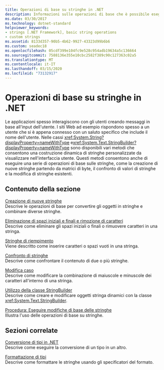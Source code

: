 ```yaml
---
title: Operazioni di base su stringhe in .NET
description: Informazioni sulle operazioni di base che è possibile eseguire sulle stringhe.
ms.date: 03/30/2017
ms.technology: dotnet-standard
helpviewer_keywords:
- strings [.NET Framework], basic string operations
- custom strings
ms.assetid: 8133d357-90b5-4b62-9927-43323d99b6b6
ms.custom: seadec18
ms.openlocfilehash: 05cdf399e104fc9e528c954adb19634a5c136664
ms.sourcegitcommit: 7588136e355e10cbc2582f389c90c127363c02a5
ms.translationtype: MT
ms.contentlocale: it-IT
ms.lasthandoff: 03/15/2020
ms.locfileid: "73132917"
---
```

# <a name="basic-string-operations-in-net"></a>Operazioni di base su stringhe in .NET
Le applicazioni spesso interagiscono con gli utenti creando messaggi in base all'input dell'utente. I siti Web ad esempio rispondono spesso a un utente che si è appena connesso con un saluto specifico che include il nome dell'utente. Nelle cassi <xref:System.String?displayProperty=nameWithType> e<xref:System.Text.StringBuilder?displayProperty=nameWithType> sono disponibili vari metodi che consentono una costruzione dinamica di stringhe personalizzate da visualizzare nell'interfaccia utente. Questi metodi consentono anche di eseguire una serie di operazioni di base sulle stringhe, come la creazione di nuove stringhe partendo da matrici di byte, il confronto di valori di stringhe e la modifica di stringhe esistenti.  
  
## <a name="in-this-section"></a>Contenuto della sezione  
 [Creazione di nuove stringhe](../../../docs/standard/base-types/creating-new.md)  
 Descrive le operazioni di base per convertire gli oggetti in stringhe e combinare diverse stringhe.  
  
 [Eliminazione di spazi iniziali e finali e rimozione di caratteri](../../../docs/standard/base-types/trimming.md)  
 Descrive come eliminare gli spazi iniziali o finali o rimuovere caratteri in una stringa.  
  
 [Stringhe di riempimento](../../../docs/standard/base-types/padding.md)  
 Viene descritto come inserire caratteri o spazi vuoti in una stringa.  
  
 [Confronto di stringhe](../../../docs/standard/base-types/comparing.md)  
 Descrive come confrontare il contenuto di due o più stringhe.  
  
 [Modifica caso](../../../docs/standard/base-types/changing-case.md)  
 Descrive come modificare la combinazione di maiuscole e minuscole dei caratteri all'interno di una stringa.  
  
 [Utilizzo della classe StringBuilder](../../../docs/standard/base-types/stringbuilder.md)  
 Descrive come creare e modificare oggetti stringa dinamici con la classe <xref:System.Text.StringBuilder>.  
  
 [Procedura: Eseguire modifiche di base delle stringhe](../../../docs/standard/base-types/basic-manipulations.md)  
 Illustra l'uso delle operazioni di base su stringhe.  
  
## <a name="related-sections"></a>Sezioni correlate  
 [Conversione di tipi in .NET](../../../docs/standard/base-types/type-conversion.md)  
 Descrive come eseguire la conversione di un tipo in un altro.  
  
 [Formattazione di tipi](../../../docs/standard/base-types/formatting-types.md)  
 Descrive come formattare le stringhe usando gli specificatori del formato.
